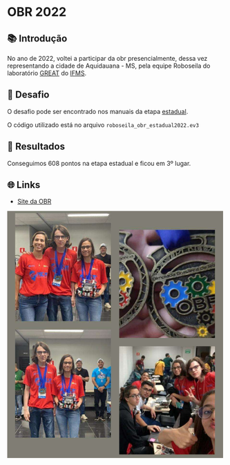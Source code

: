 # OBR 2022

## 📚 Introdução

No ano de 2022, voltei a participar da obr presencialmente, dessa vez representando a cidade de Aquidauana - MS, pela equipe Roboseila do laboratório [GREAT](https://instagram.com/lab_great?igshid=MmU2YjMzNjRlOQ==) do [IFMS](https://ifms.edu.br/).

## 🤖 Desafio

O desafio pode ser encontrado nos manuais da etapa [estadual](OBR2022_MP_ManualRegrasRegionalEstadual.pdf).

O código utilizado está no arquivo `roboseila_obr_estadual2022.ev3`

## 🏅 Resultados

Conseguimos 608 pontos na etapa estadual e ficou em 3º lugar.

## 🌐 Links

- [Site da OBR](https://www.obr.org.br/)

<img src="image.png" alt="colagem" width=500>
